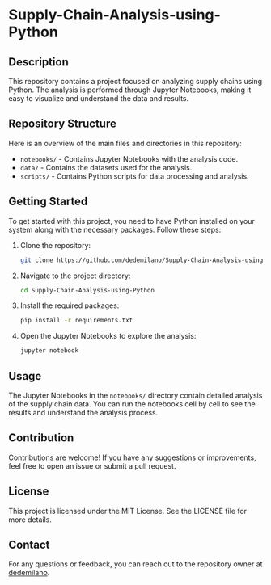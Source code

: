 # Supply-Chain-Analysis-using-Python

## Description
This repository contains a project focused on analyzing supply chains using Python. The analysis is performed through Jupyter Notebooks, making it easy to visualize and understand the data and results.

## Repository Structure
Here is an overview of the main files and directories in this repository:

- `notebooks/` - Contains Jupyter Notebooks with the analysis code.
- `data/` - Contains the datasets used for the analysis.
- `scripts/` - Contains Python scripts for data processing and analysis.

## Getting Started
To get started with this project, you need to have Python installed on your system along with the necessary packages. Follow these steps:

1. Clone the repository:
    ```bash
    git clone https://github.com/dedemilano/Supply-Chain-Analysis-using-Python.git
    ```
2. Navigate to the project directory:
    ```bash
    cd Supply-Chain-Analysis-using-Python
    ```
3. Install the required packages:
    ```bash
    pip install -r requirements.txt
    ```
4. Open the Jupyter Notebooks to explore the analysis:
    ```bash
    jupyter notebook
    ```

## Usage
The Jupyter Notebooks in the `notebooks/` directory contain detailed analysis of the supply chain data. You can run the notebooks cell by cell to see the results and understand the analysis process.

## Contribution
Contributions are welcome! If you have any suggestions or improvements, feel free to open an issue or submit a pull request.

## License
This project is licensed under the MIT License. See the LICENSE file for more details.

## Contact
For any questions or feedback, you can reach out to the repository owner at [dedemilano](https://github.com/dedemilano).
